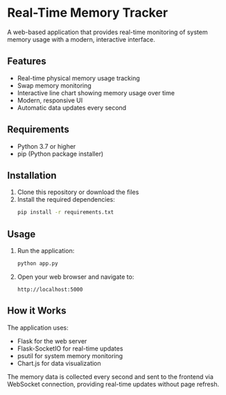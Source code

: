 # Real-Time Memory Tracker

A web-based application that provides real-time monitoring of system memory usage with a modern, interactive interface.

## Features

- Real-time physical memory usage tracking
- Swap memory monitoring
- Interactive line chart showing memory usage over time
- Modern, responsive UI
- Automatic data updates every second

## Requirements

- Python 3.7 or higher
- pip (Python package installer)

## Installation

1. Clone this repository or download the files
2. Install the required dependencies:
   ```bash
   pip install -r requirements.txt
   ```

## Usage

1. Run the application:
   ```bash
   python app.py
   ```
2. Open your web browser and navigate to:
   ```
   http://localhost:5000
   ```

## How it Works

The application uses:
- Flask for the web server
- Flask-SocketIO for real-time updates
- psutil for system memory monitoring
- Chart.js for data visualization

The memory data is collected every second and sent to the frontend via WebSocket connection, providing real-time updates without page refresh. 